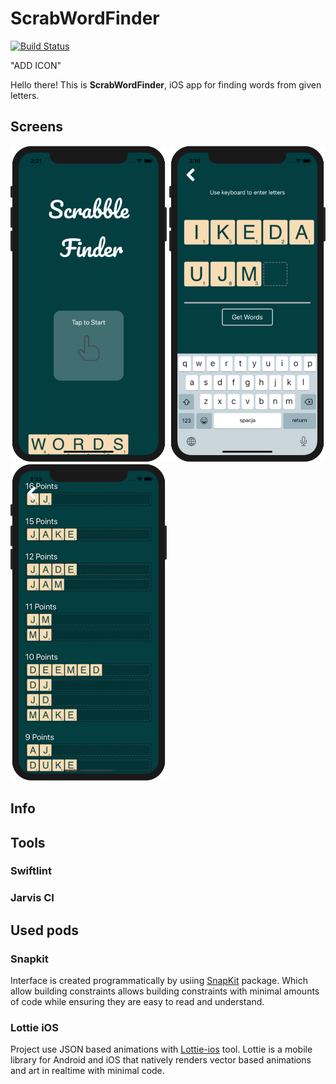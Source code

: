 # ScrabWordFinder

[![Build Status](https://travis-ci.com/p-dobrzynski-IOS/ScrabWordFinder.svg?branch=master)](https://travis-ci.com/p-dobrzynski-IOS/ScrabWordFinder)

"ADD ICON"

Hello there! This is **ScrabWordFinder**, iOS app for finding words from given letters.

## Screens

<!--![Alt text](/screens/ScrabWordFinder_01.png?raw=true "Optional Title")
-->
<img src="/screens/ScrabWordFinder_01.png" width="250"/> <img src="/screens/ScrabWordFinder_02.png" width="250"/> <img src="/screens/ScrabWordFinder_03.png" width="250"/> 


## Info

## Tools

### Swiftlint

### Jarvis CI

## Used pods

### Snapkit

Interface is created programmatically by usiing [SnapKit](https://github.com/SnapKit/SnapKit) package. Which allow building constraints allows building constraints with minimal amounts of code while ensuring they are easy to read and understand.

### Lottie iOS

Project use JSON based animations with [Lottie-ios](https://github.com/airbnb/lottie-ios) tool. Lottie is a mobile library for Android and iOS that natively renders vector based animations and art in realtime with minimal code.
